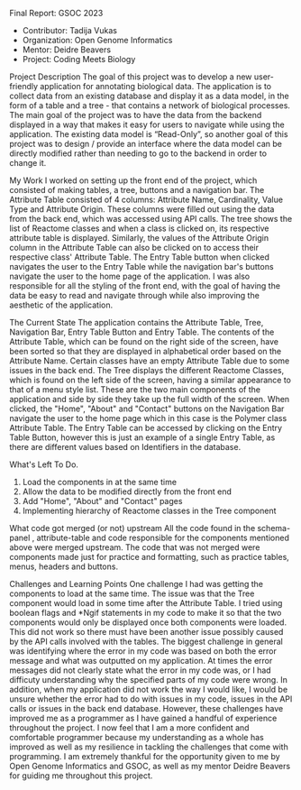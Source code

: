Final Report: GSOC 2023

- Contributor: Tadija Vukas
- Organization: Open Genome Informatics
- Mentor: Deidre Beavers
- Project: Coding Meets Biology

Project Description
The goal of this project was to develop a new user-friendly application for annotating biological data. The application is to collect data from an existing database and display it as a data model, in the form of a table and a tree - that contains a network of biological processes. The main goal of the project was to have the data from the backend displayed in a way that makes it easy for users to navigate while using the application. The existing data model is “Read-Only”, so another goal of this project was to design / provide an interface where the data model can be directly modified rather than needing to go to the backend in order to change it.



My Work
I worked on setting up the front end of the project, which consisted of making tables, a tree, buttons and a navigation bar. The Attribute Table consisted of 4 columns: Attribute Name, Cardinality,	Value Type and	Attribute Origin. These columns were filled out using the data from the back end, which was accessed using API calls. The tree shows the list of Reactome classes and when a class is clicked on, its respective attribute table is displayed. Similarly, the values of the Attribute Origin column in the Attribute Table can also be clicked on to access their respective class' Attribute Table. The Entry Table button when clicked navigates the user to the Entry Table while the navigation bar's buttons navigate the user to the home page of the application. I was also responsible for all the styling of the front end, with the goal of having the data be easy to read and navigate through while also improving the aesthetic of the application.   



The Current State
The application contains the Attribute Table, Tree, Navigation Bar, Entry Table Button and Entry Table. The contents of the Attribute Table, which can be found on the right side of the screen, have been sorted so that they are displayed in alphabetical order based on the Attribute Name. Certain classes have an empty Attribute Table due to some issues in the back end. The Tree displays the different Reactome Classes, which is found on the left side of the screen, having a similar appearance to that of a menu style list. These are the two main components of the application and side by side they take up the full width of the screen. When clicked, the "Home", "About" and "Contact" buttons on the Navigation Bar navigate the user to the home page which in this case is the Polymer class Attribute Table. The Entry Table can be accessed by clicking on the Entry Table Button, however this is just an example of a single Entry Table, as there are different values based on Identifiers in the database.  



What's Left To Do.
1. Load the components in at the same time
2. Allow the data to be modified directly from the front end
3. Add "Home", "About" and "Contact" pages
4. Implementing hierarchy of Reactome classes in the Tree component


What code got merged (or not) upstream
All the code found in the schema-panel , attribute-table and code responsible for the components mentioned above were merged upstream. The code that was not merged were components made just for practice and formatting, such as practice tables, menus, headers and buttons.   


Challenges and Learning Points
One challenge I had was getting the components to load at the same time. The issue was that the Tree component would load in some time after the Attribute Table. I tried using boolean flags and *Ngif statements in my code to make it so that the two components would only be displayed once both components were loaded. This did not work so there must have been another issue possibly caused by the API calls involved with the tables. The biggest challenge in general was identifying where the error in my code was based on both the error message and what was outputted on my application. At times the error messages did not clearly state what the error in my code was, or I had difficuty understanding why the specified parts of my code were wrong. In addition, when my application did not work the way I would like, I would be unsure whether the error had to do with issues in my code, issues in the API calls or issues in the back end database. However, these challenges have improved me as a programmer as I have gained a handful of experience throughout the project. I now feel that I am a more confident and comfortable programmer because my understanding as a whole has improved as well as my resilience in tackling the challenges that come with programming. I am extremely thankful for the opportunity given to me by Open Genome Informatics and GSOC, as well as my mentor Deidre Beavers for guiding me throughout this project.
